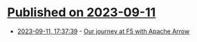 # [Published on 2023-09-11](index.md)

* [2023-09-11, 17:37:39](https://lobste.rs/s/yra5az/our_journey_at_f5_with_apache_arrow) - [Our journey at F5 with Apache Arrow](https://arrow.apache.org/blog/2023/04/11/our-journey-at-f5-with-apache-arrow-part-1/)
